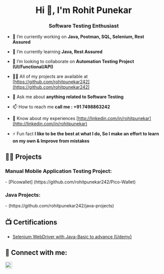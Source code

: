 
<h1 align="center">Hi 👋, I'm Rohit Punekar</h1>
<h3 align="center">Software Testing Enthusiast</h3>

<p align="left">  </p>

- 🔭 I’m currently working on **Java, Postman, SQL, Selenium, Rest Assured**

- 🌱 I’m currently learning **Java, Rest Assured**

- 👯 I’m looking to collaborate on **Automation Testing Project (UI/Functional/API)**

- 👨‍💻 All of my projects are available at [https://github.com/rohitpunekar242](https://github.com/rohitpunekar242)

- 💬 Ask me about **anything related to Software Testing**

- 📫 How to reach me **call me : +91 7498863242**

- 📄 Know about my experiences [http://linkedin.com/in/rohitpunekar](http://linkedin.com/in/rohitpunekar)

- ⚡ Fun fact **I like to be the best at what I do, So I make an effort to learn on my own & Improve from mistakes**

<p align="left">

<h2>👨‍💻 Projects </h2>

   <h3> Manual Mobile Application Testing Project: </h3>
  - [Picowallet] (https://github.com/rohitpunekar242/Pico-Wallet)

  <h3> Java Projects: </h3>
  - (https://github.com/rohitpunekar242/java-projects)

<h2>📺 Certifications </h2>

- [Selenium WebDriver with Java-Basic to advance (Udemy)](https://www.udemy.com/certificate/UC-28745a6f-cab6-489d-8484-ef76f2112631/)

<h2> 🤳 Connect with me:</h2>

[<img align="left" alt="JoshMadakor | LinkedIn" width="22px" src="https://cdn.jsdelivr.net/npm/simple-icons@v3/icons/linkedin.svg" />][linkedin]

[linkedin]: https://linkedin.com/in/rohitpunekar


